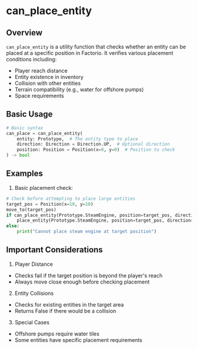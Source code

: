 
# can_place_entity

## Overview
`can_place_entity` is a utility function that checks whether an entity can be placed at a specific position in Factorio. It verifies various placement conditions including:
- Player reach distance
- Entity existence in inventory
- Collision with other entities
- Terrain compatibility (e.g., water for offshore pumps)
- Space requirements

## Basic Usage

```python
# Basic syntax
can_place = can_place_entity(
    entity: Prototype,  # The entity type to place
    direction: Direction = Direction.UP,  # Optional direction
    position: Position = Position(x=0, y=0)  # Position to check
) -> bool
```

## Examples

1. Basic placement check:
```python
# Check before attempting to place large entities
target_pos = Position(x=10, y=10)
move_to(target_pos)
if can_place_entity(Prototype.SteamEngine, position=target_pos, direction=Direction.DOWN):
    place_entity(Prototype.SteamEngine, position=target_pos, direction=Direction.DOWN)
else:
    print("Cannot place steam engine at target position")
```

## Important Considerations

1. Player Distance
- Checks fail if the target position is beyond the player's reach
- Always move close enough before checking placement

2. Entity Collisions
- Checks for existing entities in the target area
- Returns False if there would be a collision

3. Special Cases
- Offshore pumps require water tiles
- Some entities have specific placement requirements